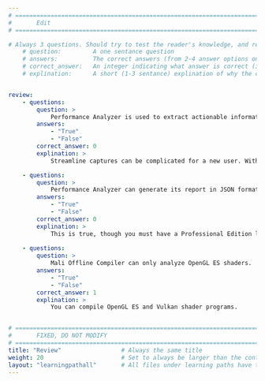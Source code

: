 ```yaml
---
# ================================================================================
#       Edit
# ================================================================================

# Always 3 questions. Should try to test the reader's knowledge, and reinforce the key points you want them to remember.
    # question:         A one sentance question
    # answers:          The correct answers (from 2-4 answer options only). Should be surrounded by quotes.
    # correct_answer:   An integer indicating what answer is correct (index starts from 0)
    # explination:      A short (1-3 sentance) explination of why the correct answer is correct. Can add aditional context if desired


review:
    - questions:
        question: >
            Performance Analyzer is used to extract actionable information from Streamline captures.
        answers:
            - "True"
            - "False"
        correct_answer: 0
        explination: >
            Streamline captures can be complicated for a new user. With Performance Analyzer you can generate an easy to understand report highlighting key areas to focus on.

    - questions:
        question: >
            Performance Analyzer can generate its report in JSON format?
        answers:
            - "True"
            - "False"
        correct_answer: 0
        explination: >
            This is true, though you must have a Professional Edition license. JSON is particularly beneficial for use within a CI/CD workflow.
               
    - questions:
        question: >
            Mali Offline Compiler can only analyze OpenGL ES shaders.
        answers:
            - "True"
            - "False"
        correct_answer: 1
        explination: >
            You can compile OpenGL ES and Vulkan shader programs.


# ================================================================================
#       FIXED, DO NOT MODIFY
# ================================================================================
title: "Review"                 # Always the same title
weight: 20                      # Set to always be larger than the content in this path
layout: "learningpathall"       # All files under learning paths have this same wrapper
---
```


